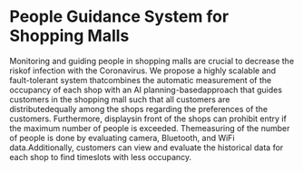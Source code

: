 # People Guidance System for Shopping Malls

Monitoring and guiding people in shopping malls are crucial to decrease the riskof infection with the Coronavirus. We propose a highly scalable and fault-tolerant system thatcombines the automatic measurement of the occupancy of each shop with an AI planning-basedapproach that guides customers in the shopping mall such that all customers are distributedequally  among  the  shops  regarding  the  preferences  of  the  customers.  Furthermore,  displaysin front of the shops can prohibit entry if the maximum number of people is exceeded. Themeasuring of the number of people is done by evaluating camera, Bluetooth, and WiFi data.Additionally, customers can view and evaluate the historical data for each shop to find timeslots with less occupancy.

